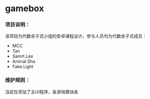 # gamebox

### 项目说明：

该项目为代数余子式小组的安卓课程设计，参与人员均为代数余子式成员：

* MCC
* Tan
* Samrt.Lee
* Animal.Sha
* Fake.Light

### 维护规则：

当前仅添加了主UI程序，各游戏模块各
